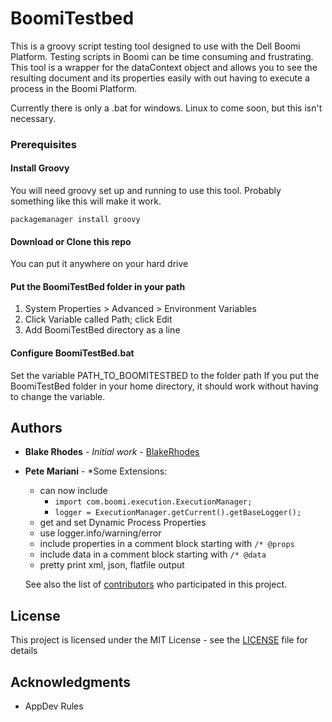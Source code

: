 # BoomiTestbed

This is a groovy script testing tool designed to use with the Dell Boomi Platform. Testing scripts in Boomi can be time consuming and frustrating. This tool is a wrapper for the dataContext object and allows you to see the resulting document and its properties easily with out having to execute a process in the Boomi Platform.

Currently there is only a .bat for windows. Linux to come soon, but this isn't necessary.

### Prerequisites

#### Install Groovy

You will need groovy set up and running to use this tool. Probably something like this will make it work.

```
packagemanager install groovy
```

#### Download or Clone this repo

You can put it anywhere on your hard drive

#### Put the BoomiTestBed folder in your path

1. System Properties > Advanced > Environment Variables
2. Click Variable called Path; click Edit
3. Add BoomiTestBed directory as a line

#### Configure BoomiTestBed.bat

Set the variable PATH_TO_BOOMITESTBED to the folder path
If you put the BoomiTestBed folder in your home directory, it should work without having to change the variable.

## Authors

* **Blake Rhodes** - *Initial work* - [BlakeRhodes](https://github.com/BlakeRhodes)
* **Pete Mariani** - *Some Extensions: 
    * can now include
        * `import com.boomi.execution.ExecutionManager;`
        * `logger = ExecutionManager.getCurrent().getBaseLogger();`
    * get and set Dynamic Process Properties
    * use logger.info/warning/error
    * include properties in a comment block starting with `/* @props`
    * include data in a comment block starting with `/* @data`
    * pretty print xml, json, flatfile output

    See also the list of [contributors](https://github.com/BlakeRhodes/BoomiTestBed\contributors) who participated in this project.

## License

This project is licensed under the MIT License - see the [LICENSE](LICENSE) file for details

## Acknowledgments

* AppDev Rules


